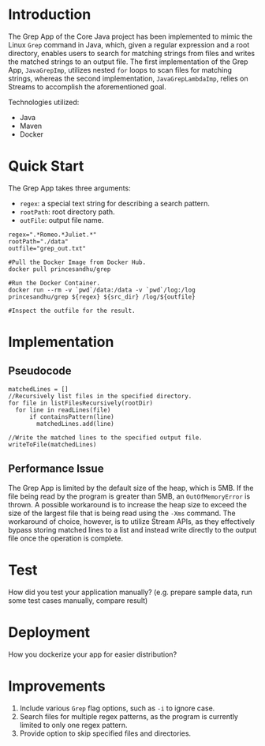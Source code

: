 # Introduction
The Grep App of the Core Java project has been implemented to mimic the Linux `Grep` command in Java, which, given a regular expression and a root directory, enables users to search for matching strings from files and writes the matched strings to an output file. The first implementation of the Grep App, `JavaGrepImp`, utilizes nested `for` loops to scan files for matching strings, whereas the second implementation, `JavaGrepLambdaImp`, relies on Streams to accomplish the aforementioned goal. 

Technologies utilized:

- Java
- Maven
- Docker

# Quick Start

The Grep App takes three arguments:
- `regex`: a special text string for describing a search pattern.
- `rootPath`: root directory path.
- `outFile`: output file name.

```
regex=".*Romeo.*Juliet.*"
rootPath="./data"
outfile="grep_out.txt"

#Pull the Docker Image from Docker Hub.
docker pull princesandhu/grep

#Run the Docker Container.
docker run --rm -v `pwd`/data:/data -v `pwd`/log:/log princesandhu/grep ${regex} ${src_dir} /log/${outfile}

#Inspect the outfile for the result.
```

# Implementation
## Pseudocode
```
matchedLines = []
//Recursively list files in the specified directory.
for file in listFilesRecursively(rootDir)
  for line in readLines(file)
      if containsPattern(line)
        matchedLines.add(line)

//Write the matched lines to the specified output file.
writeToFile(matchedLines)
```

## Performance Issue
The Grep App is limited by the default size of the heap, which is 5MB. If the file being read by the program is greater than 5MB, an `OutOfMemoryError` is thrown. A possible workaround is to increase the heap size to exceed the size of the largest file that is being read using the `-Xms` command. The workaround of choice, however, is to utilize Stream APIs, as they effectively bypass storing matched lines to a list and instead write directly to the output file once the operation is complete.

# Test
How did you test your application manually? (e.g. prepare sample data, run some test cases manually, compare result)

# Deployment
How you dockerize your app for easier distribution?

# Improvements
1. Include various `Grep` flag options, such as `-i` to ignore case.
2. Search files for multiple regex patterns, as the program is currently limited to only one regex pattern.
3. Provide option to skip specified files and directories.
